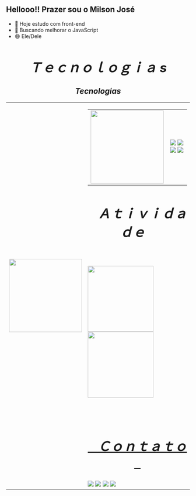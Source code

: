   ## Hellooo!! Prazer sou o Milson José

- 🔭 Hoje estudo com front-end
- 🌱 Buscando melhorar o JavaScript
- 😄 Ele/Dele


 <h2 align="center" style="font-size:35px;">&ensp; <i>Ｔｅｃｎｏｌｏｇｉａ s</i> &ensp;</h2>

 <h2 align="center"> <i>Tecnologias</i> </h2>

<table>
  <tr>
    <td>
      <img src="https://i.pinimg.com/originals/e7/3e/5d/e73e5d1ba16722f8bfbdb7290c9ed244.gif" width="200px"/>
    </td>
    <td>
<table>
  <tr>
    <td>
      <img src="https://i.pinimg.com/736x/80/2d/48/802d480b40f3965b5fdf54b97b3d0dbc.jpg" width="200px"/>
    </td>
    <td>

<p align="center">
  <img src="https://img.shields.io/badge/-JavaScript-F7DF1E?style=flat-square&logo=javascript&logoColor=black" />
  <img src="https://img.shields.io/badge/-HTML5-E34F26?style=flat-square&logo=html5&logoColor=white" />
  <img src="https://img.shields.io/badge/-CSS3-1572B6?style=flat-square&logo=css3" />
  <img src="https://img.shields.io/badge/-GitHub-181717?style=flat-square&logo=github" />
</p>
    </td>
  </tr>
</table>
 <h2 align="center" style="font-size:35px;">&ensp; <i>Ａｔｉｖｉｄａｄｅ</i> &ensp;</h2>
  <br>
  <br>
  <div>
  <a href="https://github.com/MilsonJos">
  <img height="180em" src="https://github-readme-stats.vercel.app/api?username=MilsonJos&show_icons=true&theme=tokyonight&include_all_commits=true&count_private=true"/>
  <img height="180em" src="https://github-readme-stats.vercel.app/api/top-langs/?username=MilsonJos&layout=compact&langs_count=6&theme=tokyonight"/>
</div>

<br><br>
  <h2 align="center" style="font-size:35px;">&ensp; <i>Ｃｏｎｔａｔｏ</i> &ensp;</h2>
<div> 
  <a href="https://www.instagram.com/j.miilson02/" target="_blank"><img src="https://img.shields.io/badge/-Instagram-%23E4405F?style=for-the-badge&logo=instagram&logoColor=white" target="_blank"></a>
  <a href = "Milson1326@gmail.com"><img src="https://img.shields.io/badge/-Gmail-%23333?style=for-the-badge&logo=gmail&logoColor=white" target="_blank"></a>
  <a href="https://www.linkedin.com/in/milson-jose-70a3a52b5/" target="_blank"><img src="https://img.shields.io/badge/-LinkedIn-%230077B5?style=for-the-badge&logo=linkedin&logoColor=white" target="_blank"></a> 
  <a href="https://wa.me/5581996473967" target="_blank"><img src="https://img.shields.io/badge/-WhatsApp-%2325D366?style=for-the-badge&logo=WhatsApp&logoColor=white" target="_blank"></a> 
  
  </div>
